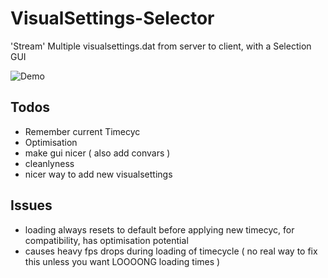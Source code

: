 # VisualSettings-Selector

'Stream' Multiple visualsettings.dat from server to client, with a Selection GUI

![Demo](https://i.imgur.com/S37Hu3M.jpg)

## Todos

- Remember current Timecyc
- Optimisation
- make gui nicer ( also add convars )
- cleanlyness
- nicer way to add new visualsettings

## Issues

- loading always resets to default before applying new timecyc, for compatibility, has optimisation potential
- causes heavy fps drops during loading of timecycle ( no real way to fix this unless you want LOOOONG loading times )
